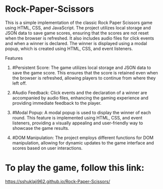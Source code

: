 # Rock-Paper-Scissors
This is a simple implementation of the classic Rock Paper Scissors game using HTML, CSS, and JavaScript. The project utilizes local storage and JSON data to save game scores, ensuring that the scores are not reset when the browser is refreshed. It also includes audio files for click events and when a winner is declared. The winner is displayed using a modal popup, which is created using HTML, CSS, and event listeners.

Features
1. #Persistent Score: The game utilizes local storage and JSON data to save the game score. This ensures that the score is retained even when the browser is refreshed, allowing players to continue from where they left off.

2. #Audio Feedback: Click events and the declaration of a winner are accompanied by audio files, enhancing the gaming experience and providing immediate feedback to the player.

3. #Modal Popup: A modal popup is used to display the winner of each round. This feature is implemented using HTML, CSS, and event listeners, providing a visually appealing and user-friendly way to showcase the game results.

4. #DOM Manipulation: The project employs different functions for DOM manipulation, allowing for dynamic updates to the game interface and scores based on user interactions.

# To play the game, follow this link:
https://sshuklaji962.github.io/Rock-Paper-Scissors/

